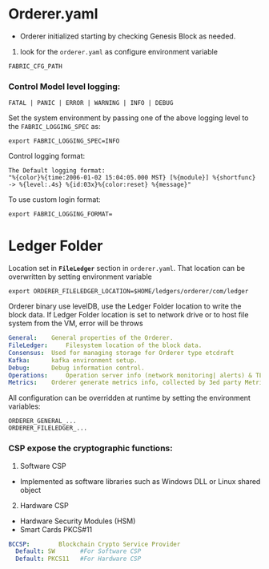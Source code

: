 # Orderer.yaml

* Orderer initialized starting by checking Genesis Block as needed.
1. look for the `orderer.yaml` as configure environment variable
```shell
FABRIC_CFG_PATH
```
### Control Model level logging:
```shell
FATAL | PANIC | ERROR | WARNING | INFO | DEBUG
```
Set the system environment by passing one of the above logging level to the `FABRIC_LOGGING_SPEC` as:
```shell
export FABRIC_LOGGING_SPEC=INFO
```
Control logging format:
```shell
The Default logging format:
"%{color}%{time:2006-01-02 15:04:05.000 MST} [%{module}] %{shortfunc} -> %{level:.4s} %{id:03x}%{color:reset} %{message}"
```
To use custom login format:
```
export FABRIC_LOGGING_FORMAT=
```

# Ledger Folder
Location set in **`FileLedger`** section in `orderer.yaml`.
That location can be overwritten by setting environment variable
```shell
export ORDERER_FILELEDGER_LOCATION=$HOME/ledgers/orderer/com/ledger
```
Orderer binary use levelDB, use the Ledger Folder location to write the block data.
If Ledger Folder location is set to network drive or to host file system from the VM, error will be throws
```yml
General:  	General properties of the Orderer.
FileLedger: 	Filesystem location of the block data.
Consensus:	Used for managing storage for Orderer type etcdraft
Kafka: 		kafka environment setup.
Debug: 		Debug information control.
Operations: 	Operation server info (network monitoring| alerts) & TLS configuration for the operations server..
Metrics:	Orderer generate metrics info, collected by 3ed party Metrics provider is one of statesd, Prometheus, or disabled
 ```             
All configuration can be overridden at runtime by setting the environment variables:
```shell
ORDERER_GENERAL_...
ORDERER_FILELEDGER_...
```

### CSP expose the cryptographic functions:
1. Software CSP
* Implemented as software libraries such as Windows DLL or Linux shared object
2. Hardware CSP 
* Hardware Security Modules (HSM)
* Smart Cards
PKCS#11
```yml
BCCSP:        Blockchain Crypto Service Provider
  Default: SW		#For Software CSP
  Default: PKCS11 	#For Hardware CSP
```
